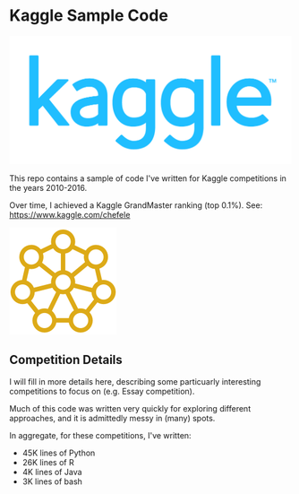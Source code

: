 
# Kaggle Sample Code

![](images/kaggle.png)

This repo contains a sample of code I've written for Kaggle competitions in the years 2010-2016. 

Over time, I achieved a Kaggle GrandMaster ranking (top 0.1%). See: https://www.kaggle.com/chefele

![](images/grandmaster.png)

## Competition Details

I will fill in more details here, describing some particuarly interesting competitions to focus on (e.g. Essay competition).

Much of this code was written very quickly for exploring different approaches, and it is admittedly messy in (many) spots.

In aggregate, for these competitions, I've written:
- 45K lines of Python
- 26K lines of R
- 4K  lines of Java
- 3K  lines of bash

